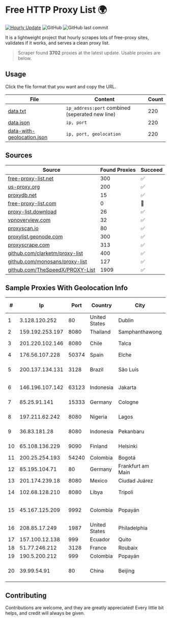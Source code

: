 
# Free HTTP Proxy List 🌍

[![Hourly Update](https://github.com/mertguvencli/http-proxy-list/actions/workflows/main.yml/badge.svg?branch=main)](https://github.com/mertguvencli/http-proxy-list/actions/workflows/main.yml)
![GitHub](https://img.shields.io/github/license/mertguvencli/http-proxy-list)
![GitHub last commit](https://img.shields.io/github/last-commit/mertguvencli/http-proxy-list)

It is a lightweight project that hourly scrapes lots of free-proxy sites, validates if it works, and serves a clean proxy list.


> Scraper found **3702** proxies at the latest update. Usable proxies are below.

## Usage

Click the file format that you want and copy the URL.


|File|Content|Count|
|----|-------|-----|
|[data.txt](https://raw.githubusercontent.com/mertguvencli/http-proxy-list/main/proxy-list/data.txt)|`ip_address:port` combined (seperated new line)|220|
|[data.json](https://raw.githubusercontent.com/mertguvencli/http-proxy-list/main/proxy-list/data.json)|`ip, port`|220|
|[data-with-geolocation.json](https://raw.githubusercontent.com/mertguvencli/http-proxy-list/main/proxy-list/data-with-geolocation.json)|`ip, port, geolocation`|220|

## Sources

|Source|Found Proxies|Succeed|
|------|-------------|-------|
|[free-proxy-list.net](https://free-proxy-list.net)|300|✅|
|[us-proxy.org](https://www.us-proxy.org)|200|✅|
|[proxydb.net](http://proxydb.net)|15|✅|
|[free-proxy-list.com](https://free-proxy-list.com/?page=&port=&type%5B%5D=http&type%5B%5D=https&up_time=0&search=Search)|0|🚫|
|[proxy-list.download](https://www.proxy-list.download/HTTP)|26|✅|
|[vpnoverview.com](https://vpnoverview.com/privacy/anonymous-browsing/free-proxy-servers)|32|✅|
|[proxyscan.io](https://www.proxyscan.io)|80|✅|
|[proxylist.geonode.com](https://proxylist.geonode.com/api/proxy-list?limit=300&page=1&sort_by=lastChecked&sort_type=desc&protocols=http,https)|300|✅|
|[proxyscrape.com](https://api.proxyscrape.com/v2/?request=displayproxies&protocol=http&timeout=10000&country=all&ssl=all&anonymity=all)|313|✅|
|[github.com/clarketm/proxy-list](https://raw.githubusercontent.com/clarketm/proxy-list/master/proxy-list-raw.txt)|400|✅|
|[github.com/monosans/proxy-list](https://raw.githubusercontent.com/monosans/proxy-list/main/proxies/http.txt)|127|✅|
|[github.com/TheSpeedX/PROXY-List](https://raw.githubusercontent.com/TheSpeedX/PROXY-List/master/http.txt)|1909|✅|


## Sample Proxies With Geolocation Info

|#|Ip|Port|Country|City|Internet Service Provider|
|-|--|----|-------|----|-------------------------|
|1|3.128.120.252|80|United States|Dublin|Amazon.com, Inc.|
|2|159.192.253.197|8080|Thailand|Samphanthawong|CAT-BB|
|3|201.220.102.146|8080|Chile|Talca|Telefonica del Sur S.A.|
|4|176.56.107.228|50374|Spain|Elche|Aire Networks|
|5|200.137.134.131|3128|Brazil|São Luís|Rede Nacional de Ensino e Pesquisa|
|6|146.196.107.142|63123|Indonesia|Jakarta|PT Maxindo Mitra Solusi|
|7|85.25.91.141|15333|Germany|Cologne|PlusServer GmbH|
|8|197.211.62.242|8080|Nigeria|Lagos|Globacom Limited|
|9|36.83.181.28|8080|Indonesia|Pekanbaru|PT. TELKOM INDONESIA|
|10|65.108.136.229|9090|Finland|Helsinki|Hetzner Online GmbH|
|11|200.25.254.193|54240|Colombia|Bogotá|Andinet ON Line|
|12|85.195.104.71|80|Germany|Frankfurt am Main|Host Europe GmbH|
|13|201.174.239.18|8080|Mexico|Ciudad Juárez|Transtelco Inc|
|14|102.68.128.210|8080|Libya|Tripoli|Aljeel Aljadeed For Technology|
|15|45.167.125.209|9992|Colombia|Popayán|Sepcom Comunicaciones SAS|
|16|208.85.17.249|1987|United States|Philadelphia|The Constant Company|
|17|157.100.12.138|999|Ecuador|Quito|Telconet S.A|
|18|51.77.246.212|3128|France|Roubaix|OVH SAS|
|19|190.5.200.212|999|Colombia|Popayán|Emtel S.a. E.S.P.|
|20|39.99.54.91|80|China|Beijing|Hangzhou Alibaba Advertising Co|



## Contributing

Contributions are welcome, and they are greatly appreciated! Every
little bit helps, and credit will always be given.

